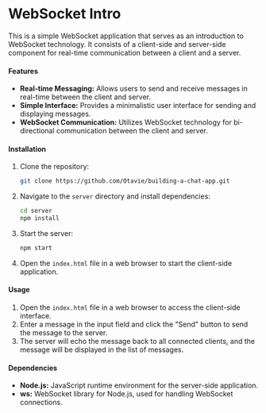 # WebSocket Intro

This is a simple WebSocket application that serves as an introduction to WebSocket technology. It consists of a client-side and server-side component for real-time communication between a client and a server.

#### Features

- **Real-time Messaging:** Allows users to send and receive messages in real-time between the client and server.
- **Simple Interface:** Provides a minimalistic user interface for sending and displaying messages.
- **WebSocket Communication:** Utilizes WebSocket technology for bi-directional communication between the client and server.

#### Installation

1. Clone the repository:

   ```bash
   git clone https://github.com/Otavie/building-a-chat-app.git
   ```

2. Navigate to the `server` directory and install dependencies:

   ```bash
   cd server
   npm install
   ```

3. Start the server:

   ```bash
   npm start
   ```

4. Open the `index.html` file in a web browser to start the client-side application.

#### Usage

1. Open the `index.html` file in a web browser to access the client-side interface.
2. Enter a message in the input field and click the "Send" button to send the message to the server.
3. The server will echo the message back to all connected clients, and the message will be displayed in the list of messages.

#### Dependencies

- **Node.js:** JavaScript runtime environment for the server-side application.
- **ws:** WebSocket library for Node.js, used for handling WebSocket connections.
